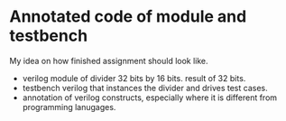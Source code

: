 
# Annotated code of module and testbench 
My idea on how finished assignment should look like.

- verilog module of divider 32 bits by 16 bits. result of 32 bits.
- testbench verilog that instances the divider and drives test cases.
- annotation of verilog constructs, especially where it is different from programming lanugages.




